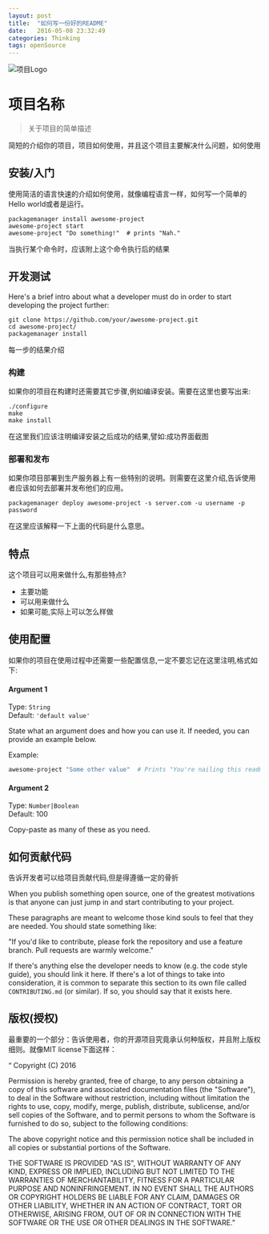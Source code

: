 ```yaml
---
layout: post
title:  "如何写一份好的README"
date:   2016-05-08 23:32:49
categories: Thinking
tags: openSource
---
```




![项目Logo](https://raw.githubusercontent.com/jehna/readme-best-practices/master/sample-logo.png)

# 项目名称
> 关于项目的简单描述

简短的介绍你的项目，项目如何使用，并且这个项目主要解决什么问题，如何使用

## 安装/入门

使用简洁的语言快速的介绍如何使用，就像编程语言一样，如何写一个简单的Hello world或者是运行。

```shell
packagemanager install awesome-project
awesome-project start
awesome-project "Do something!"  # prints "Nah."
```
当执行某个命令时，应该附上这个命令执行后的结果

## 开发测试

Here's a brief intro about what a developer must do in order to start developing
the project further:

```shell
git clone https://github.com/your/awesome-project.git
cd awesome-project/
packagemanager install
```

每一步的结果介绍

### 构建

如果你的项目在构建时还需要其它步骤,例如编译安装。需要在这里也要写出来:

```shell
./configure
make
make install
```

在这里我们应该注明编译安装之后成功的结果,譬如:成功界面截图

### 部署和发布

如果你项目部署到生产服务器上有一些特别的说明。则需要在这里介绍,告诉使用者应该如何去部署并发布他们的应用。

```shell
packagemanager deploy awesome-project -s server.com -u username -p password
```

在这里应该解释一下上面的代码是什么意思。

## 特点

这个项目可以用来做什么,有那些特点?

* 主要功能
* 可以用来做什么
* 如果可能,实际上可以怎么样做

## 使用配置

如果你的项目在使用过程中还需要一些配置信息,一定不要忘记在这里注明,格式如下:

#### Argument 1
Type: `String`  
Default: `'default value'`

State what an argument does and how you can use it. If needed, you can provide
an example below.

Example:
```bash
awesome-project "Some other value"  # Prints "You're nailing this readme!"
```

#### Argument 2
Type: `Number|Boolean`  
Default: 100

Copy-paste as many of these as you need.

## 如何贡献代码

告诉开发者可以给项目贡献代码,但是得遵循一定的骨折

When you publish something open source, one of the greatest motivations is that
anyone can just jump in and start contributing to your project.

These paragraphs are meant to welcome those kind souls to feel that they are
needed. You should state something like:

"If you'd like to contribute, please fork the repository and use a feature
branch. Pull requests are warmly welcome."

If there's anything else the developer needs to know (e.g. the code style
guide), you should link it here. If there's a lot of things to take into
consideration, it is common to separate this section to its own file called
`CONTRIBUTING.md` (or similar). If so, you should say that it exists here.

## 版权(授权)

最重要的一个部分：告诉使用者，你的开源项目究竟承认何种版权，并且附上版权细则。就像MIT license下面这样：

“
Copyright (C) 2016

Permission is hereby granted, free of charge, to any person obtaining a copy of this software and associated documentation files (the "Software"), to deal in the Software without restriction, including without limitation the rights to use, copy, modify, merge, publish, distribute, sublicense, and/or sell copies of the Software, and to permit persons to whom the Software is furnished to do so, subject to the following conditions:

The above copyright notice and this permission notice shall be included in all copies or substantial portions of the Software.

THE SOFTWARE IS PROVIDED "AS IS", WITHOUT WARRANTY OF ANY KIND, EXPRESS OR IMPLIED, INCLUDING BUT NOT LIMITED TO THE WARRANTIES OF MERCHANTABILITY, FITNESS FOR A PARTICULAR PURPOSE AND NONINFRINGEMENT. IN NO EVENT SHALL THE AUTHORS OR COPYRIGHT HOLDERS BE LIABLE FOR ANY CLAIM, DAMAGES OR OTHER LIABILITY, WHETHER IN AN ACTION OF CONTRACT, TORT OR OTHERWISE, ARISING FROM, OUT OF OR IN CONNECTION WITH THE SOFTWARE OR THE USE OR OTHER DEALINGS IN THE SOFTWARE.”


